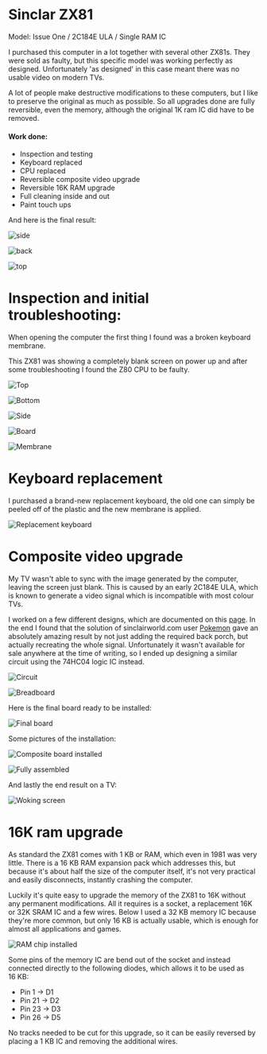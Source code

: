 # Sinclar ZX81 
Model: Issue One / 2C184E ULA / Single RAM IC

I purchased this computer in a lot together with several other ZX81s. They were sold as faulty, but this specific model was working perfectly as designed. Unfortunately 'as designed' in this case meant there was no usable video on modern TVs. 

A lot of people make destructive modifications to these computers, but I like to preserve the original as much as possible. So all upgrades done are fully reversible, even the memory, although the original 1K ram IC did have to be removed.

#### Work done:
+ Inspection and testing
+ Keyboard replaced
+ CPU replaced
+ Reversible composite video upgrade
+ Reversible 16K RAM upgrade
+ Full cleaning inside and out
+ Paint touch ups

And here is the final result:

![side](img_011.jpg)

![back](img_012.jpg)

![top](img_010.jpg)

# Inspection and initial troubleshooting:
When opening the computer the first thing I found was a broken keyboard membrane.

This ZX81 was showing a completely blank screen on power up and after some troubleshooting I found the Z80 CPU to be faulty.

![Top](img_001.jpg)

![Bottom](img_002.jpg)

![Side](img_003.jpg)

![Board](img_004.jpg)

![Membrane](img_005.jpg)

# Keyboard replacement

I purchased a brand-new replacement keyboard, the old one can simply be peeled off of the plastic and the new membrane is applied.

![Replacement keyboard](img_013.jpg)

# Composite video upgrade
My TV wasn't able to sync with the image generated by the computer, leaving the screen just blank. This is caused by an early 2C184E ULA, which is known to generate a video signal which is incompatible with most colour TVs. 

I worked on a few different designs, which are documented on this [page](../2021-03-20_Sinclair_ZX81_video_board). In the end I found that the solution of sinclairworld.com user [Pokemon](https://www.sinclairzxworld.com/viewtopic.php?f=6&t=840) gave an absolutely amazing result by not just adding the required back porch, but actually recreating the whole signal. Unfortunately it wasn't available for sale anywhere at the time of writing, so I ended up designing a similar circuit using the 74HC04 logic IC instead. 

![Circuit](composite_img_001.png)

![Breadboard](composite_img_002.jpg)

Here is the final board ready to be installed:

![Final board](composite_img_003.jpg)

Some pictures of the installation:

![Composite board installed](img_008.jpg)

![Fully assembled](img_009.jpg)

And lastly the end result on a TV:

![Woking screen](img_006.jpg)

# 16K ram upgrade
As standard the ZX81 comes with 1 KB or RAM, which even in 1981 was very little. There is a 16 KB RAM expansion pack which addresses this, but because it's about half the size of the computer itself, it's not very practical and easily disconnects, instantly crashing the computer. 

Luckily it's quite easy to upgrade the memory of the ZX81 to 16K without any permanent modifications. All it requires is a socket, a replacement 16K or 32K SRAM IC and a few wires. Below I used a 32 KB memory IC because they're more common, but only 16 KB is actually usable, which is enough for almost all applications and games.

![RAM chip installed](img_007.jpg)

Some pins of the memory IC are bend out of the socket and instead connected directly to the following diodes, which allows it to be used as 16 KB:

+ Pin  1 -> D1
+ Pin 21 -> D2
+ Pin 23 -> D3
+ Pin 26 -> D5

No tracks needed to be cut for this upgrade, so it can be easily reversed by placing a 1 KB IC and removing the additional wires. 
